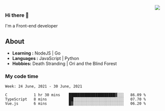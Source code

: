 <img align='right' src="https://github-readme-stats.vercel.app/api?username=strugglebak&show_icons=true">

### Hi there 👋

I'm a Front-end developer

## About

-  **Learning :** NodeJS | Go
-  **Languages :** JavaScript | Python
-  **Hobbies:** Death Stranding | Ori and the Blind Forest

### My code time

<!--START_SECTION:waka-->
```text
Week: 24 June, 2021 - 30 June, 2021

C            1 hr 30 mins    █████████████████████▓░░░   86.09 % 
TypeScript   8 mins          ██░░░░░░░░░░░░░░░░░░░░░░░   07.70 % 
Vue.js       6 mins          █▓░░░░░░░░░░░░░░░░░░░░░░░   06.20 % 
```
<!--END_SECTION:waka-->
